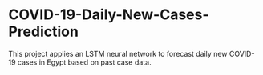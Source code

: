 # COVID-19-Daily-New-Cases-Prediction
This project applies an LSTM neural network to forecast daily new COVID-19 cases in Egypt based on past case data.

